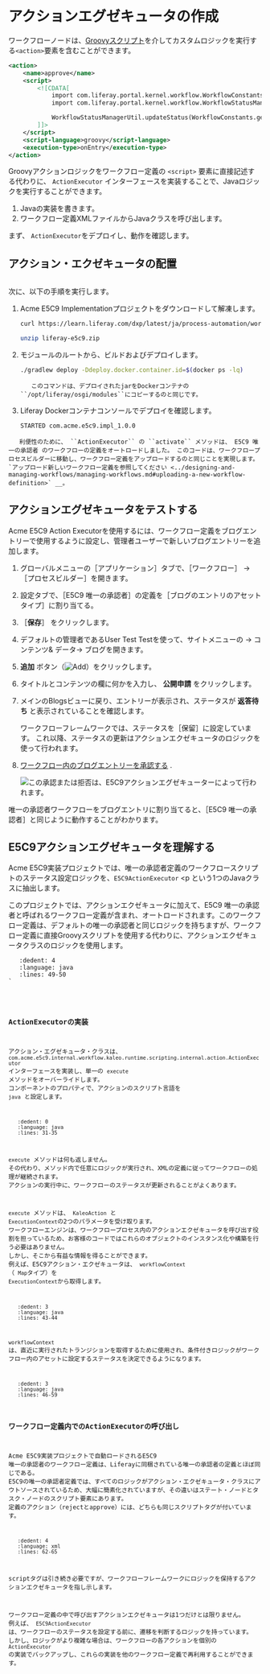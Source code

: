 # アクションエグゼキュータの作成

ワークフローノードは、[Groovyスクリプト](./using-the-script-engine-in-workflow.md)を介してカスタムロジックを実行する`<action>`要素を含むことができます。

```xml
<action>
    <name>approve</name>
    <script>
        <![CDATA[
            import com.liferay.portal.kernel.workflow.WorkflowConstants;
            import com.liferay.portal.kernel.workflow.WorkflowStatusManagerUtil;

            WorkflowStatusManagerUtil.updateStatus(WorkflowConstants.getLabelStatus("approved"), workflowContext);
        ]]>
    </script>
    <script-language>groovy</script-language>
    <execution-type>onEntry</execution-type>
</action>
```

Groovyアクションロジックをワークフロー定義の `<script>` 要素に直接記述する代わりに、 `ActionExecutor` インターフェースを実装することで、Javaロジックを実行することができます。

1. Javaの実装を書きます。
2. ワークフロー定義XMLファイルからJavaクラスを呼び出します。

まず、 `ActionExecutor`をデプロイし、動作を確認します。

<a name="deploy-an-action-executor" />

## アクション・エクゼキュータの配置

```{include} /_snippets/run-liferay-dxp.md
```

次に、以下の手順を実行します。

1. Acme E5C9 Implementationプロジェクトをダウンロードして解凍します。

   ```bash
   curl https://learn.liferay.com/dxp/latest/ja/process-automation/workflow/developer-guide/liferay-e5c9.zip -O
   ```

   ```bash
   unzip liferay-e5c9.zip
   ```

1. モジュールのルートから、ビルドおよびデプロイします。

   ```bash
   ./gradlew deploy -Ddeploy.docker.container.id=$(docker ps -lq)
   ```

   ```tip::
      このコマンドは、デプロイされたjarをDockerコンテナの ``/opt/liferay/osgi/modules``にコピーするのと同じです。
   ```

1. Liferay Dockerコンテナコンソールでデプロイを確認します。

   ```bash
   STARTED com.acme.e5c9.impl_1.0.0
   ```

```{note}
   利便性のために、 ``ActionExecutor`` の ``activate`` メソッドは、 E5C9 唯一の承認者 のワークフローの定義をオートロードしました。 このコードは、ワークフロープロセスビルダーに移動し、ワークフロー定義をアップロードするのと同じことを実現します。 `アップロード新しいワークフロー定義を参照してください <../designing-and-managing-workflows/managing-workflows.md#uploading-a-new-workflow-definition>` __。
```

<a name="test-the-action-executor" />

## アクションエグゼキュータをテストする

Acme E5C9 Action Executorを使用するには、ワークフロー定義をブログエントリーで使用するように設定し、管理者ユーザーで新しいブログエントリーを追加します。

1. グローバルメニューの［アプリケーション］タブで、［ワークフロー］ &rarr; ［プロセスビルダー］を開きます。

1. 設定タブで、［E5C9 唯一の承認者］の定義を［ブログのエントリのアセットタイプ］に割り当てる。

1. ［**保存**］ をクリックします。

1. デフォルトの管理者であるUser Test Testを使って、サイトメニューの &rarr; コンテンツ& データ&rarr; ブログを開きます。

1. **追加** ボタン（![Add](../../../images/icon-add.png)）をクリックします。

1. タイトルとコンテンツの欄に何かを入力し、 **公開申請** をクリックします。

1. メインのBlogsビューに戻り、エントリーが表示され、ステータスが **返答待ち** と表示されていることを確認します。

   ワークフローフレームワークでは、ステータスを［保留］に設定しています。 これ以降、ステータスの更新はアクションエクゼキュータのロジックを使って行われます。

1. [ワークフロー内のブログエントリーを承認する](../using-workflows/reviewing-assets.md#approving-or-rejecting-a-task) .

   ![この承認または拒否は、E5C9アクションエグゼキューターによって行われます。](./creating-an-action-executor/images/01.png)

唯一の承認者ワークフローをブログエントリに割り当てると、［E5C9 唯一の承認者］と同じように動作することがわかります。

<a name="understanding-the-e5c9-action-executor" />

## E5C9アクションエグゼキュータを理解する

Acme E5C9実装プロジェクトでは、唯一の承認者定義のワークフロースクリプトのステータス設定ロジックを、`E5C9ActionExecutor` <p という1つのJavaクラスに抽出します。</p>

<p spaces-before="0">このプロジェクトでは、アクションエクゼキュータに加えて、E5C9 唯一の承認者と呼ばれるワークフロー定義が含まれ、オートロードされます。このワークフロー定義は、デフォルトの唯一の承認者と同じロジックを持ちますが、ワークフロー定義に直接Groovyスクリプトを使用する代わりに、アクションエクゼキュータクラスのロジックを使用します。</p>

<pre><code class="{literalinclude} ./creating-an-action-executor/resources/liferay-e5c9.zip/e5c9-impl/src/main/java/com/acme/e5c9/internal/workflow/kaleo/runtime/scripting/internal/action/E5C9ActionExecutor.java">   :dedent: 4
   :language: java
   :lines: 49-50
`</pre>

### ActionExecutorの実装

アクション・エグゼキュータ・クラスは、 `com.acme.e5c9.internal.workflow.kaleo.runtime.scripting.internal.action.ActionExecutor` インターフェースを実装し、単一の `execute` メソッドをオーバーライドします。 コンポーネントのプロパティで、アクションのスクリプト言語を `java` と設定します。

```{literalinclude} ./creating-an-action-executor/resources/liferay-e5c9.zip/e5c9-impl/src/main/java/com/acme/e5c9/internal/workflow/kaleo/runtime/scripting/internal/action/E5C9ActionExecutor.java
   :dedent: 0
   :language: java
   :lines: 31-35
```

`execute` メソッドは何も返しません。 その代わり、メソッド内で任意にロジックが実行され、XMLの定義に従ってワークフローの処理が継続されます。 アクションの実行中に、ワークフローのステータスが更新されることがよくあります。

`execute` メソッドは、 `KaleoAction` と `ExecutionContext`の2つのパラメータを受け取ります。 ワークフローエンジンは、ワークフロープロセス内のアクションエクゼキュータを呼び出す役割を担っているため、お客様のコードではこれらのオブジェクトのインスタンス化や構築を行う必要はありません。 しかし、そこから有益な情報を得ることができます。 例えば、E5C9アクション・エクゼキュータは、 `workflowContext` （ `Map`タイプ）を `ExecutionContext`から取得します。

```{literalinclude} ./creating-an-action-executor/resources/liferay-e5c9.zip/e5c9-impl/src/main/java/com/acme/e5c9/internal/workflow/kaleo/runtime/scripting/internal/action/E5C9ActionExecutor.java
   :dedent: 3
   :language: java
   :lines: 43-44
```

`workflowContext` は、直近に実行されたトランジションを取得するために使用され、条件付きロジックがワークフロー内のアセットに設定するステータスを決定できるようになります。

```{literalinclude} ./creating-an-action-executor/resources/liferay-e5c9.zip/e5c9-impl/src/main/java/com/acme/e5c9/internal/workflow/kaleo/runtime/scripting/internal/action/E5C9ActionExecutor.java
   :dedent: 3
   :language: java
   :lines: 46-59
```

### ワークフロー定義内でのActionExecutorの呼び出し

Acme E5C9実装プロジェクトで自動ロードされるE5C9 唯一の承認者のワークフロー定義は、Liferayに同梱されている唯一の承認者の定義とほぼ同じである。 E5C9の唯一の承認者定義では、すべてのロジックがアクション・エクゼキュータ・クラスにアウトソースされているため、大幅に簡素化されていますが、その違いはステート・ノードとタスク・ノードのスクリプト要素にあります。 定義のアクション（rejectとapprove）には、どちらも同じスクリプトタグが付いています。

```{literalinclude} ./creating-an-action-executor/resources/liferay-e5c9.zip/e5c9-impl/src/main/resources/com/acme/e5c9/internal/workflow/kaleo/runtime/scripting/internal/action/dependencies/e5c9-workflow-definition.xml
   :dedent: 4
   :language: xml
   :lines: 62-65
```

scriptタグは引き続き必要ですが、ワークフローフレームワークにロジックを保持するアクションエクゼキュータを指し示します。

ワークフロー定義の中で呼び出すアクションエクゼキュータは1つだけとは限りません。 例えば、 `E5C9ActionExecutor` は、ワークフローのステータスを設定する前に、遷移を判断するロジックを持っています。 しかし、ロジックがより複雑な場合は、ワークフローの各アクションを個別の `ActionExecutor` の実装でバックアップし、これらの実装を他のワークフロー定義で再利用することができます。
